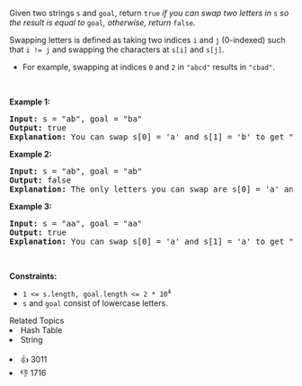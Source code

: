 <p>Given two strings <code>s</code> and <code>goal</code>, return <code>true</code><em> if you can swap two letters in </em><code>s</code><em> so the result is equal to </em><code>goal</code><em>, otherwise, return </em><code>false</code><em>.</em></p>

<p>Swapping letters is defined as taking two indices <code>i</code> and <code>j</code> (0-indexed) such that <code>i != j</code> and swapping the characters at <code>s[i]</code> and <code>s[j]</code>.</p>

<ul> 
 <li>For example, swapping at indices <code>0</code> and <code>2</code> in <code>"abcd"</code> results in <code>"cbad"</code>.</li> 
</ul>

<p>&nbsp;</p> 
<p><strong class="example">Example 1:</strong></p>

<pre>
<strong>Input:</strong> s = "ab", goal = "ba"
<strong>Output:</strong> true
<strong>Explanation:</strong> You can swap s[0] = 'a' and s[1] = 'b' to get "ba", which is equal to goal.
</pre>

<p><strong class="example">Example 2:</strong></p>

<pre>
<strong>Input:</strong> s = "ab", goal = "ab"
<strong>Output:</strong> false
<strong>Explanation:</strong> The only letters you can swap are s[0] = 'a' and s[1] = 'b', which results in "ba" != goal.
</pre>

<p><strong class="example">Example 3:</strong></p>

<pre>
<strong>Input:</strong> s = "aa", goal = "aa"
<strong>Output:</strong> true
<strong>Explanation:</strong> You can swap s[0] = 'a' and s[1] = 'a' to get "aa", which is equal to goal.
</pre>

<p>&nbsp;</p> 
<p><strong>Constraints:</strong></p>

<ul> 
 <li><code>1 &lt;= s.length, goal.length &lt;= 2 * 10<sup>4</sup></code></li> 
 <li><code>s</code> and <code>goal</code> consist of lowercase letters.</li> 
</ul>

<div><div>Related Topics</div><div><li>Hash Table</li><li>String</li></div></div><br><div><li>👍 3011</li><li>👎 1716</li></div>